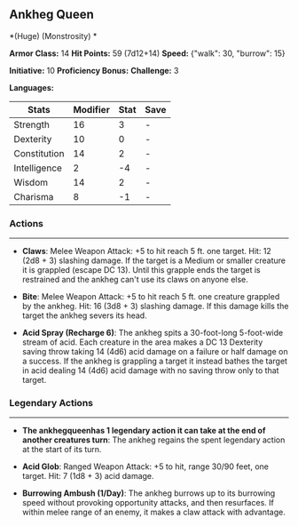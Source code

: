 ## Ankheg Queen
*(Huge) (Monstrosity) *

**Armor Class:** 14
**Hit Points:** 59 (7d12+14)
**Speed:** {"walk": 30, "burrow": 15}

**Initiative:** 10
**Proficiency Bonus:**
**Challenge:** 3

**Languages:** 



| Stats | Modifier | Stat | Save
| ---- | ---- | ---- | ---- |
| Strength | 16 | 3 | - |
| Dexterity | 10 | 0 | - |
| Constitution | 14 | 2 | - |
| Intelligence | 2 | -4 | - |
| Wisdom | 14 | 2 | - |
| Charisma | 8 | -1 | - |

### Actions
 --- 
- **Claws**: Melee Weapon Attack: +5 to hit  reach 5 ft.  one target. Hit: 12 (2d8 + 3) slashing damage. If the target is a Medium or smaller creature  it is grappled (escape DC 13). Until this grapple ends  the target is restrained  and the ankheg can't use its claws on anyone else.

- **Bite**: Melee Weapon Attack: +5 to hit  reach 5 ft.  one creature grappled by the ankheg. Hit: 16 (3d8 + 3) slashing damage. If this damage kills the target  the ankheg severs its head.

- **Acid Spray (Recharge 6)**: The ankheg spits a 30-foot-long  5-foot-wide stream of acid. Each creature in the area makes a DC 13 Dexterity saving throw  taking 14 (4d6) acid damage on a failure or half damage on a success. If the ankheg is grappling a target  it instead bathes the target in acid  dealing 14 (4d6) acid damage with no saving throw only to that target.

### Legendary Actions
 --- 
- **The ankhegqueenhas 1 legendary action it can take at the end of another creatures turn**: The ankheg regains the spent legendary action at the start of its turn.

- **Acid Glob**: Ranged Weapon Attack: +5 to hit, range 30/90 feet, one target. Hit: 7 (1d8 + 3) acid damage.

- **Burrowing Ambush (1/Day)**: The ankheg burrows up to its burrowing speed without provoking opportunity attacks, and then resurfaces. If within melee range of an enemy, it makes a claw attack with advantage.

